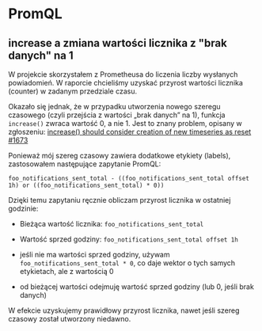 # PromQL

## increase a zmiana wartości licznika z "brak danych" na 1

W projekcie skorzystałem z Prometheusa do liczenia liczby wysłanych powiadomień.
W raporcie chcieliśmy uzyskać przyrost wartości licznika (counter) w zadanym przedziale czasu.

Okazało się jednak, że w przypadku utworzenia nowego szeregu czasowego (czyli przejścia z wartości „brak danych” na 1), funkcja `increase()` zwraca wartość 0, a nie 1.
Jest to znany problem, opisany w zgłoszeniu: [increase() should consider creation of new timeseries as reset #1673](https://github.com/prometheus/prometheus/issues/1673)

Ponieważ mój szereg czasowy zawiera dodatkowe etykiety (labels), zastosowałem następujące zapytanie PromQL:

```
foo_notifications_sent_total - ((foo_notifications_sent_total offset 1h) or ((foo_notifications_sent_total) * 0))
```

Dzięki temu zapytaniu ręcznie obliczam przyrost licznika w ostatniej godzinie:

* Bieżąca wartość licznika: `foo_notifications_sent_total`

* Wartość sprzed godziny: `foo_notifications_sent_total offset 1h`

* jeśli nie ma wartości sprzed godziny, używam `foo_notifications_sent_total * 0`, co daje wektor o tych samych etykietach, ale z wartością 0

* od bieżącej wartości odejmuję wartość sprzed godziny (lub 0, jeśli brak danych)

W efekcie uzyskujemy prawidłowy przyrost licznika, nawet jeśli szereg czasowy został utworzony niedawno.
